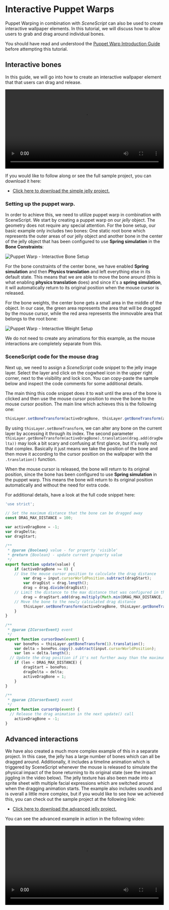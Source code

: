 # Interactive Puppet Warps

Puppet Warping in combination with *SceneScript* can also be used to create interactive wallpaper elements. In this tutorial, we will discuss how to allow users to grab and drag around individual bones.

You should have read and understood the [Puppet Warp Introduction Guide](/scene/puppet-warp/introduction) before attempting this tutorial.

## Interactive bones

In this guide, we will go into how to create an interactive wallpaper element that that users can drag and release.

<video width="100%" controls loop>
  <source src="/videos/puppet_warp_interactive.mp4" type="video/mp4">
  Your browser does not support the video tag.
</video>

If you would like to follow along or see the full sample project, you can download it here:

* [Click here to download the simple jelly project.](/samples/jelly_advanced.zip)

### Setting up the puppet warp.

In order to achieve this, we need to utilize puppet warp in combination with SceneScript. We start by creating a puppet warp on our *jelly* object. The geometry does not require any special attention. For the bone setup, our basic example only includes two bones: One static root bone which represents the outer areas of our jelly object and another bone in the center of the jelly object that has been configured to use **Spring simulation** in the **Bone Constraints**:

![Puppet Warp - Interactive Bone Setup](/img/puppet-warp/puppet_warp_interactive_bones.png)

For the bone constraints of the center bone, we have enabled **Spring simulation** and then **Physics translation** and left everything else in its default state. This means that we are able to move the bone around (this is what enabling **physics translation** does) and since it's a **spring simulation**, it will automatically return to its original position when the mouse cursor is released.

For the bone weights, the center bone gets a small area in the middle of the object. In our case, the green area represents the area that will be dragged by the mouse cursor, while the red area represents the immovable area that belongs to the root bone:

![Puppet Warp - Interactive Weight Setup](/img/puppet-warp/puppet_warp_interactive_weights.png)

We do not need to create any animations for this example, as the mouse interactions are completely separate from this.

### SceneScript code for the mouse drag

Next up, we need to assign a *SceneScript* code snippet to the jelly image layer. Select the layer and click on the cogwheel icon in the upper right corner, next to the visibility and lock icon. You can copy-paste the sample below and inspect the code comments for some additional details.

The main thing this code snippet does it to wait until the area of the bone is clicked and then use the mouse cursor position to move the bone to the mouse cursor position. The main line which achieves this is the following one:

```js
thisLayer.setBoneTransform(activeDragBone, thisLayer.getBoneTransform(activeDragBone).translation(drag.add(dragDelta)));
```

By using `thisLayer.setBoneTransform`, we can alter any bone on the current layer by accessing it through its index. The second parameter `thisLayer.getBoneTransform(activeDragBone).translation(drag.add(dragDelta))` may look a bit scary and confusing at first glance, but it's really not that complex. Basically it just means we take the position of the bone and then move it according to the cursor position on the wallpaper with the `.translation()` function.

When the mouse cursor is released, the bone will return to its original position, since the bone has been configured to use **Spring simulation** in the puppet warp. This means the bone will return to its original position automatically and without the need for extra code.

For additional details, have a look at the full code snippet here:

```js
'use strict';

// Set the maximum distance that the bone can be dragged away 
const DRAG_MAX_DISTANCE = 100;

var activeDragBone = -1;
var dragDelta;
var dragStart;
 
/**
 * @param {Boolean} value - for property 'visible'
 * @return {Boolean} - update current property value
 */
export function update(value) {
	if (activeDragBone >= 0) {
    // Use the mouse cursor position to calculate the drag distance
		var drag = input.cursorWorldPosition.subtract(dragStart);
		var dragDist = drag.length();
		drag = drag.divide(dragDist);
    // Limit the distance to the max distance that was configured in the DRAG_MAX_DISTANCE constant at the top
		drag = dragStart.add(drag.multiply(Math.min(DRAG_MAX_DISTANCE, dragDist)));
    // Move the bone to the newly calculated drag distance
		thisLayer.setBoneTransform(activeDragBone, thisLayer.getBoneTransform(activeDragBone).translation(drag.add(dragDelta)));
	}
}
 
/**
 * @param {ICursorEvent} event
 */
export function cursorDown(event) {
	var bonePos = thisLayer.getBoneTransform(1).translation();
	var delta = bonePos.copy().subtract(input.cursorWorldPosition);
	var len = delta.length();
  // Update the drag position if it's not further away than the maximum distance
	if (len < DRAG_MAX_DISTANCE) {
		dragStart = bonePos;
		dragDelta = delta;
		activeDragBone = 1;
	}
}
 
/**
 * @param {ICursorEvent} event
 */
export function cursorUp(event) {
  // Release the drag animation in the next update() call
	activeDragBone = -1;
}
```

## Advanced interactions

We have also created a much more complex example of this in a separate project. In this case, the jelly has a large number of bones which can all be dragged around. Additionally, it includes a timeline animation which is triggered by SceneScript whenever the mouse is released to simulate the physical impact of the bone returning to its original state (see the impact jiggling in the video below). The jelly texture has also been made into a sprite sheet with multiple facial expressions which are switched around when the dragging animation starts. The example also includes sounds and is overall a little more complex, but if you would like to see how we achieved this, you can check out the sample project at the following link:

* [Click here to download the advanced jelly project.](/samples/jelly_advanced.zip)

You can see the advanced example in action in the following video:

<video width="100%" controls loop>
  <source src="/videos/puppet_warp_interactive_advanced.mp4" type="video/mp4">
  Your browser does not support the video tag.
</video>
